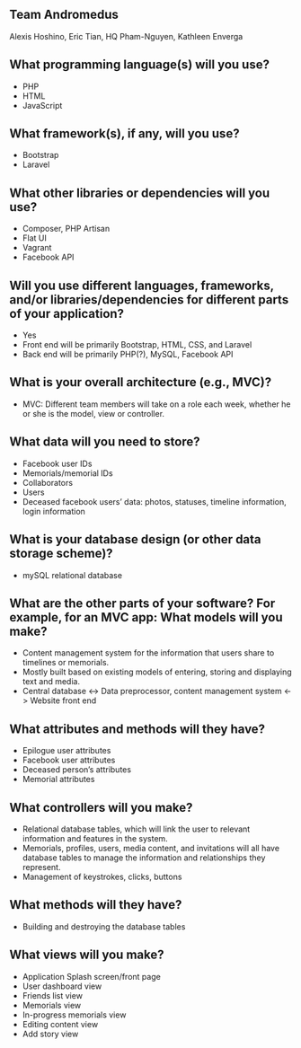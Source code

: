 ## Team Andromedus

Alexis Hoshino, Eric Tian, HQ Pham-Nguyen, Kathleen Enverga


## What programming language(s) will you use?

+ PHP
+ HTML
+ JavaScript

## What framework(s), if any, will you use?

+ Bootstrap
+ Laravel

## What other libraries or dependencies will you use?

+ Composer, PHP Artisan
+ Flat UI
+ Vagrant
+ Facebook API

## Will you use different languages, frameworks, and/or libraries/dependencies for different parts of your application?

+ Yes
+ Front end will be primarily Bootstrap, HTML, CSS, and Laravel
+ Back end will be primarily PHP(?), MySQL, Facebook API

## What is your overall architecture (e.g., MVC)?

+ MVC: Different team members will take on a role each week, whether he or she is the model, view or controller.

## What data will you need to store?

+ Facebook user IDs
+ Memorials/memorial IDs
+ Collaborators
+  Users
+ Deceased facebook users’ data: photos, statuses, timeline information, login information

## What is your database design (or other data storage scheme)?

+ mySQL relational database

## What are the other parts of your software? For example, for an MVC app: What models will you make? 

+ Content management system for the information that users share to timelines or memorials.
+ Mostly built based on existing models of entering, storing and displaying text and media.
+ Central database <-> Data preprocessor, content management system <-> Website front end

## What attributes and methods will they have?

+ Epilogue user attributes
+ Facebook user attributes
+ Deceased person’s attributes
+ Memorial attributes

## What controllers will you make?

+ Relational database tables, which will link the user to relevant information and features in the system.
+ Memorials, profiles, users, media content, and invitations will all have database tables to manage the information and relationships they represent.
+ Management of keystrokes, clicks, buttons

## What methods will they have?

+ Building and destroying the database tables

## What views will you make?

+ Application Splash screen/front page
+ User dashboard view
+ Friends list view
+ Memorials view
+ In-progress memorials view
+ Editing content view
+ Add story view
